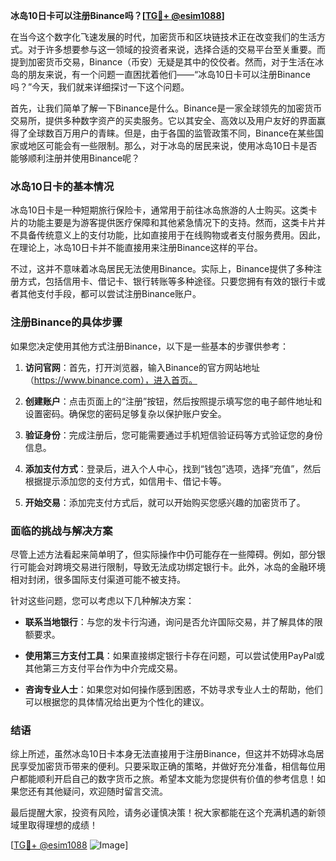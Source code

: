 **冰岛10日卡可以注册Binance吗？[[TG💪+ @esim1088](https://t.me/s/esim1088)]**

在当今这个数字化飞速发展的时代，加密货币和区块链技术正在改变我们的生活方式。对于许多想要参与这一领域的投资者来说，选择合适的交易平台至关重要。而提到加密货币交易，Binance（币安）无疑是其中的佼佼者。然而，对于生活在冰岛的朋友来说，有一个问题一直困扰着他们——“冰岛10日卡可以注册Binance吗？”今天，我们就来详细探讨一下这个问题。

首先，让我们简单了解一下Binance是什么。Binance是一家全球领先的加密货币交易所，提供多种数字资产的买卖服务。它以其安全、高效以及用户友好的界面赢得了全球数百万用户的青睐。但是，由于各国的监管政策不同，Binance在某些国家或地区可能会有一些限制。那么，对于冰岛的居民来说，使用冰岛10日卡是否能够顺利注册并使用Binance呢？

### 冰岛10日卡的基本情况

冰岛10日卡是一种短期旅行保险卡，通常用于前往冰岛旅游的人士购买。这类卡片的功能主要是为游客提供医疗保障和其他紧急情况下的支持。然而，这类卡片并不具备传统意义上的支付功能，比如直接用于在线购物或者支付服务费用。因此，在理论上，冰岛10日卡并不能直接用来注册Binance这样的平台。

不过，这并不意味着冰岛居民无法使用Binance。实际上，Binance提供了多种注册方式，包括信用卡、借记卡、银行转账等多种途径。只要您拥有有效的银行卡或者其他支付手段，都可以尝试注册Binance账户。

### 注册Binance的具体步骤

如果您决定使用其他方式注册Binance，以下是一些基本的步骤供参考：

1. **访问官网**：首先，打开浏览器，输入Binance的官方网站地址（https://www.binance.com），进入首页。
   
2. **创建账户**：点击页面上的“注册”按钮，然后按照提示填写您的电子邮件地址和设置密码。确保您的密码足够复杂以保护账户安全。

3. **验证身份**：完成注册后，您可能需要通过手机短信验证码等方式验证您的身份信息。

4. **添加支付方式**：登录后，进入个人中心，找到“钱包”选项，选择“充值”，然后根据提示添加您的支付方式，如信用卡、借记卡等。

5. **开始交易**：添加完支付方式后，就可以开始购买您感兴趣的加密货币了。

### 面临的挑战与解决方案

尽管上述方法看起来简单明了，但实际操作中仍可能存在一些障碍。例如，部分银行可能会对跨境交易进行限制，导致无法成功绑定银行卡。此外，冰岛的金融环境相对封闭，很多国际支付渠道可能不被支持。

针对这些问题，您可以考虑以下几种解决方案：

- **联系当地银行**：与您的发卡行沟通，询问是否允许国际交易，并了解具体的限额要求。
  
- **使用第三方支付工具**：如果直接绑定银行卡存在问题，可以尝试使用PayPal或其他第三方支付平台作为中介完成交易。

- **咨询专业人士**：如果您对如何操作感到困惑，不妨寻求专业人士的帮助，他们可以根据您的具体情况给出更为个性化的建议。

### 结语

综上所述，虽然冰岛10日卡本身无法直接用于注册Binance，但这并不妨碍冰岛居民享受加密货币带来的便利。只要采取正确的策略，并做好充分准备，相信每位用户都能顺利开启自己的数字货币之旅。希望本文能为您提供有价值的参考信息！如果您还有其他疑问，欢迎随时留言交流。

最后提醒大家，投资有风险，请务必谨慎决策！祝大家都能在这个充满机遇的新领域里取得理想的成绩！

[[TG💪+ @esim1088](https://t.me/s/esim1088) ![Image](https://i.postimg.cc/4NQfJmqS/Snipaste-2025-05-13-00-14-12.png)]
